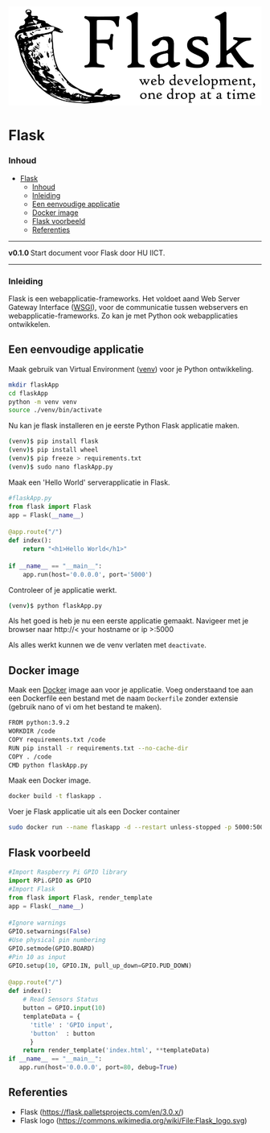 ![logo](../Flask/img/Flask_logo.svg) [](logo-id)

# Flask[](title-id) <!-- omit in toc -->

### Inhoud[](toc-id) <!-- omit in toc -->

- [Flask](#flask)
    - [Inhoud](#inhoud)
    - [Inleiding](#inleiding)
  - [Een eenvoudige applicatie](#een-eenvoudige-applicatie)
  - [Docker image](#docker-image)
  - [Flask voorbeeld](#flask-voorbeeld)
  - [Referenties](#referenties)

---

**v0.1.0 [](version-id)** Start document voor Flask door HU IICT[](author-id).

---

### Inleiding

Flask is een webapplicatie-frameworks. Het voldoet aand Web Server Gateway Interface ([WSGI](https://wsgi.readthedocs.io/en/latest/)), voor de communicatie tussen webservers en webapplicatie-frameworks. Zo kan je met Python ook webapplicaties ontwikkelen.

## Een eenvoudige applicatie

Maak gebruik van Virtual Environment ([venv](../../../hardware-interfacing/communicatie/UART/README.md)) voor je Python ontwikkeling.

```bash
mkdir flaskApp
cd flaskApp
python -m venv venv
source ./venv/bin/activate
```

Nu kan je flask installeren en je eerste Python Flask applicatie maken.
```bash
(venv)$ pip install flask
(venv)$ pip install wheel
(venv)$ pip freeze > requirements.txt
(venv)$ sudo nano flaskApp.py
```

Maak een 'Hello World' serverapplicatie in Flask.
```python
#flaskApp.py
from flask import Flask
app = Flask(__name__)

@app.route("/")
def index():
    return "<h1>Hello World</h1>"

if __name__ == "__main__":
    app.run(host='0.0.0.0', port='5000')
```

Controleer of je applicatie werkt.
```bash
(venv)$ python flaskApp.py 
```

Als het goed is heb je nu een eerste applicatie gemaakt. Navigeer met je browser naar http://< your hostname or ip >:5000

Als alles werkt kunnen we de venv verlaten met `deactivate`.

## Docker image

Maak een [Docker](../../../infrastructuur/Docker/README.md) image aan voor je applicatie. Voeg onderstaand toe aan een Dockerfile een bestand met de naam `Dockerfile` zonder extensie (gebruik nano of vi om het bestand te maken).
```bash
FROM python:3.9.2
WORKDIR /code
COPY requirements.txt /code
RUN pip install -r requirements.txt --no-cache-dir
COPY . /code
CMD python flaskApp.py
```

Maak een Docker image.
```bash
docker build -t flaskapp . 
```

Voer je Flask applicatie uit als een Docker container

```bash
sudo docker run --name flaskapp -d --restart unless-stopped -p 5000:5000 flaskapp
```

## Flask voorbeeld

```python
#Import Raspberry Pi GPIO library
import RPi.GPIO as GPIO 
#Import Flask
from flask import Flask, render_template
app = Flask(__name__)

#Ignore warnings
GPIO.setwarnings(False)
#Use physical pin numbering
GPIO.setmode(GPIO.BOARD)
#Pin 10 as input
GPIO.setup(10, GPIO.IN, pull_up_down=GPIO.PUD_DOWN) 

@app.route("/")
def index():
	# Read Sensors Status
	button = GPIO.input(10)
	templateData = {
      'title' : 'GPIO input',
      'button'  : button
      }
	return render_template('index.html', **templateData)
if __name__ == "__main__":
   app.run(host='0.0.0.0', port=80, debug=True)
```

## Referenties
- Flask (<https://flask.palletsprojects.com/en/3.0.x/>)
- Flask logo (<https://commons.wikimedia.org/wiki/File:Flask_logo.svg>)